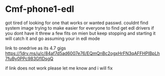 # Cmf-phone1-edl
got tired of looking for one that works or wanted
passwd. couldnt find system image
trying to make easier for everyone to find
get edl drivers if you dont have 
it threw a few fits on mien but keep stopping and
starting it will catch it and go
assuming your in edl mode


link to onedrive as its 4.7 gigs 
https://1drv.ms/u/c/84af7d5ad6007e76/EQmQnBc2ogxHrFN3qAFFHPIBpLh7fuBy0PPc983GfIDsgQ

if link does not work please let me know and i will fix
